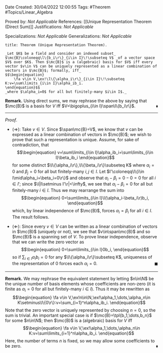 <div class="topSpace"></div>

Date Created: 30/04/2022 12:00:55
Tags: #Theorem #Topics/Linear_Algebra

Proved by: _Not Applicable_
References: [[Unique Representation Theorem (Direct Sum)]]
Justifications: _Not Applicable_

Specializations: _Not Applicable_
Generalizations: _Not Applicable_

``` ad-Theorem
title: Theorem (Unique Representation Theorem).

_Let $K$ be a field and consider an indexed subset_ $\mc{B}\coloneqq\l\{b_i\r\}_{i\in I}\!\subseteq V$ _of a vector space $V$ over $K$. Then $\mc{B}$ is a (algebraic) basis for $V$ iff every vector $v\in V$ can be uniquely represented as a linear combination of vectors in $\mc{B}$; formally, iff_
$$\begin{equation}
    \fa v\in V,\ex!\l\{\alpha_i\r\}_{i\in I}\!\subseteq K:v=\sum\limits_{i\in I}\alpha_ib_i.
\end{equation}$$
_where $\alpha_i=0$ for all but finitely-many $i\in I$._

```

**Remark.** Using direct sums, we may rephrase the above by saying that $\mc{B}$ is a basis for $V$ iff $V=\bigoplus_{i\in I}\span\l\{b_i\r\}$.<span style="float:right;">$\blacklozenge$</span>

---

_Proof_.
* ($\Rightarrow$): Take $v\in V$. Since $\span\mc{B}=V$, we know that $v$ can be expressed as a linear combination of vectors in $\mc{B}$; we wish to prove that such a representation is unique. Assume, for sake of contradiction, that
$$\begin{equation}
    v=\sum\limits_{i\in I}\alpha_ib_i=\sum\limits_{i\in I}\beta_ib_i
\end{equation}$$
for some distinct $\l\{\alpha_i\r\},\l\{\beta_i\r\}\subseteq K$ where $\alpha_i=0$ and $\beta_j=0$ for all but finitely-many $i,j\in I$. Let $I'\coloneqq\l\{i\in I\mid\alpha_i=\beta_i=0\r\}$ and observe that $\alpha_i-\beta_i=0-0=0$ for all $i\in I'$; since $\l|I\setminus I'\r|<\infty$, we see that $\alpha_i-\beta_i=0$ for all but finitely-many $i\in I$. Thus we may rearrange the sum into
$$\begin{equation}
    0=\sum\limits_{i\in I}\l(\alpha_i-\beta_i\r)b_i,
\end{equation}$$
which, by linear independence of $\mc{B}$, forces $\alpha_i=\beta_i$ for all $i\in I$. The result follows.

* ($\Leftarrow$): Since every $v\in V$ can be written as a linear combination of vectors in $\mc{B}$ (uniquely or not), we see that $v\in\span\mc{B}$ and so $\mc{B}$ is a spanning set of $V$. To prove linear independence, observe that we can write the zero vector as
$$\begin{equation}
    0=\sum\limits_{i\in I}0b_i,
\end{equation}$$
so if $\sum_{i\in I}\alpha_ib_i=0$ for any $\l\{\alpha_i\r\}\subseteq K$, uniqueness of the representation of $0$ forces each $\alpha_i=0$.<span style="float:right;">$\blacksquare$</span>

---

**Remark.** We may rephrase the equivalent statement by letting $n\in\N$ be the unique number of basis elements whose coefficients are non-zero (it is finite as $\alpha_i=0$ for all but finitely-many $i\in I$). Thus it may be rewritten as
$$\begin{equation}
    \fa v\in V,\ex!n\in\N,\ex!\alpha_1,\dots,\alpha_n\in K\setminus\l\{0\r\}:v=\sum_{i=1}^n\alpha_ib_i.
\end{equation}$$
Note that the zero vector is uniquely represented by choosing $n=0$, so the sum is trivial. An important special case is if $\mc{B}=\tpl{b_1,\dots,b_n}$ for some $n\in\N$; then $\mc{B}$ is a (algebraic) basis for $V$ iff
$$\begin{equation}
    \fa v\in V,\ex!\alpha_1,\dots,\alpha_n\in K:v=\sum\limits_{i=1}^n\alpha_ib_i.
\end{equation}$$
Here, the number of terms $n$ is fixed, so we may allow some coefficients to be zero.<span style="float:right;">$\blacklozenge$</span>
